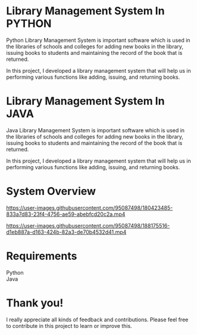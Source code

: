 # Library Management System In PYTHON

Python Library Management System is important software which is used in the libraries of schools and colleges for adding new books in the library,
issuing books to students and maintaining the record of the book that is returned.

In this project, I developed a library management system that will help us in performing various functions like adding, 
issuing, and returning books.

# Library Management System In JAVA

Java Library Management System is important software which is used in the libraries of schools and colleges for adding new books in the library,
issuing books to students and maintaining the record of the book that is returned.

In this project, I developed a library management system that will help us in performing various functions like adding, 
issuing, and returning books.

# System Overview

https://user-images.githubusercontent.com/95087498/180423485-833a7d83-23f4-4756-ae59-abebfcd20c2a.mp4



https://user-images.githubusercontent.com/95087498/188175516-d1eb887a-d163-424b-82a3-de70b4532d41.mp4




<h1>Requirements</h1>

Python <br>
Java

# Thank you!

I really appreciate all kinds of feedback and contributions. Please feel free to contribute in this project to learn or improve this.
